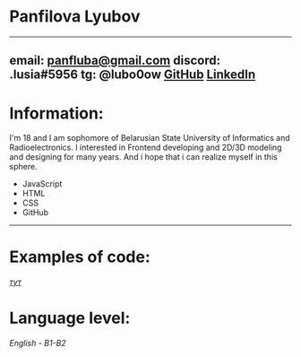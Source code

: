 # Panfilova Lyubov
---

email: panfluba@gmail.com
discord: .lusia#5956
tg: @lubo0ow
[GitHub](https://github.com/panfluba/)
[LinkedIn](https://www.linkedin.com/in/lyubov-panfilova-55068b243/)
---

# Information:
I'm 18 and I am sophomore of Belarusian State University of Informatics and Radioelectronics. I interested in Frontend developing and 2D/3D modeling and designing for many years. And i hope that i can realize myself in this sphere.

- JavaScript 
- HTML 
- CSS 
- GitHub 
---
# Examples of code: 
[*тут*](https://github.com/panfluba/Laba7)
 
# Language level: 
*English - B1-B2*

